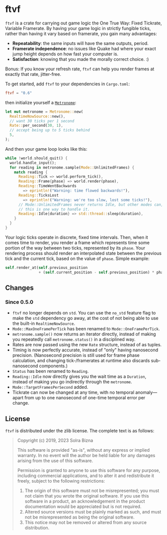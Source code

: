 # ftvf

`ftvf` is a crate for carrying out game logic the One True Way: Fixed
Tickrate, Variable Framerate. By having your game logic in strictly
fungible ticks, rather than having it vary based on framerate, you gain
many advantages:

- **Repeatability**: the same inputs will have the same outputs, period.
- **Framerate independence**: no issues like Quake had where your exact
jump height depends on how fast your computer is.
- **Satisfaction**: knowing that you made the morally correct choice. :)

Bonus: If you know your refresh rate, `ftvf` can help you render frames at
exactly that rate, jitter-free.

To get started, add `ftvf` to your dependencies in `Cargo.toml`:

```toml
ftvf = "0.6"
```

then initialize yourself a [`Metronome`](struct.Metronome.html):

```rust
let mut metronome = Metronome::new(
  RealtimeNowSource::new(),
  // want 30 ticks per 1 second
  Rate::per_second(30, 1),
  // accept being up to 5 ticks behind
  5,
);
```

And then your game loop looks like this:

```rust
while !world.should_quit() {
  world.handle_input();
  for reading in metronome.sample(Mode::UnlimitedFrames) {
    match reading {
      Reading::Tick => world.perform_tick(),
      Reading::Frame{phase} => world.render(phase),
      Reading::TimeWentBackwards
        => eprintln!("Warning: time flowed backwards!"),
      Reading::TicksLost
        => eprintln!("Warning: we're too slow, lost some ticks!"),
      // Mode::UnlimitedFrames never returns Idle, but other modes can, and
      // this is one way to handle it.
      Reading::Idle{duration} => std::thread::sleep(duration),
    }
  }
}
```

Your logic ticks operate in discrete, fixed time intervals. Then, when it
comes time to render, you render a frame which represents time some portion
of the way between two ticks, represented by its `phase`. Your rendering
process should render an interpolated state between the previous tick and
the current tick, based on the value of `phase`. Simple example:

```rust
self.render_at(self.previous_position
               + (self.current_position - self.previous_position) * phase);
```

## Changes

### Since 0.5.0

- `ftvf` no longer depends on `std`. You can use the `no_std` feature flag
  to make the `std` dependency go away, at the cost of not being able to
  use the built-in `RealtimeNowSource`.
- `Mode::MaxOneFramePerTick` has been renamed to `Mode::OneFramePerTick`.
- `metronome.sample()` now returns an iterator directly, instead of making
  you repeatedly call `metronome.status()` in a disciplined way.
- Rates are now passed using the new `Rate` structure, instead of as
  tuples.
- Timing is now perfectly accurate, instead of "only" having nanosecond
  precision. (Nanosecond precision is still used for frame phase
  calculation, and changing tick-/framerates at runtime also discards
  sub-nanosecond components.)
- `Status` has been renamed to `Reading`.
- `Reading::Idle` now directly gives you the wait time as a `Duration`,
  instead of making you go indirectly through the `metronome`.
- `Mode::TargetFramesPerSecond` added.
- Tickrate can now be changed at any time, with no temporal anomaly—apart
  from up to one nanosecond of one-time temporal error per change.

## License

`ftvf` is distributed under the zlib license. The complete text is as
follows:

> Copyright (c) 2019, 2023 Solra Bizna
>
> This software is provided "as-is", without any express or implied
> warranty. In no event will the author be held liable for any damages
> arising from the use of this software.
>
> Permission is granted to anyone to use this software for any purpose,
> including commercial applications, and to alter it and redistribute it
> freely, subject to the following restrictions:
>
> 1. The origin of this software must not be misrepresented; you must not
> claim that you wrote the original software. If you use this software in a
> product, an acknowledgement in the product documentation would be
> appreciated but is not required.
> 2. Altered source versions must be plainly marked as such, and must not
> be misrepresented as being the original software.
> 3. This notice may not be removed or altered from any source
> distribution.
